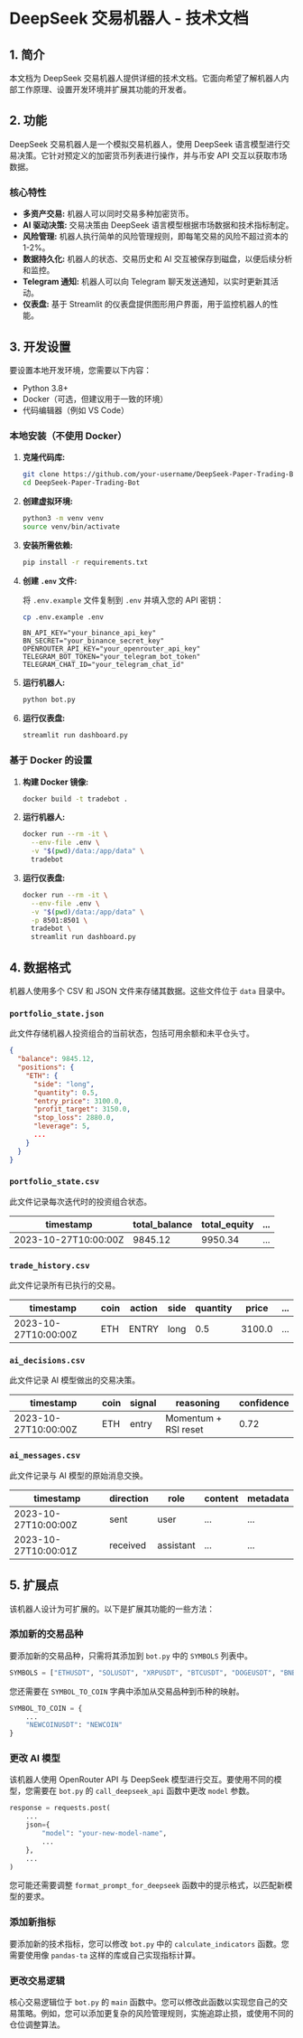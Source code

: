 # DeepSeek 交易机器人 - 技术文档

## 1. 简介

本文档为 DeepSeek 交易机器人提供详细的技术文档。它面向希望了解机器人内部工作原理、设置开发环境并扩展其功能的开发者。

## 2. 功能

DeepSeek 交易机器人是一个模拟交易机器人，使用 DeepSeek 语言模型进行交易决策。它针对预定义的加密货币列表进行操作，并与币安 API 交互以获取市场数据。

### 核心特性

-   **多资产交易:** 机器人可以同时交易多种加密货币。
-   **AI 驱动决策:** 交易决策由 DeepSeek 语言模型根据市场数据和技术指标制定。
-   **风险管理:** 机器人执行简单的风险管理规则，即每笔交易的风险不超过资本的 1-2%。
-   **数据持久化:** 机器人的状态、交易历史和 AI 交互被保存到磁盘，以便后续分析和监控。
-   **Telegram 通知:** 机器人可以向 Telegram 聊天发送通知，以实时更新其活动。
-   **仪表盘:** 基于 Streamlit 的仪表盘提供图形用户界面，用于监控机器人的性能。

## 3. 开发设置

要设置本地开发环境，您需要以下内容：

-   Python 3.8+
-   Docker（可选，但建议用于一致的环境）
-   代码编辑器（例如 VS Code）

### 本地安装（不使用 Docker）

1.  **克隆代码库:**

    ```bash
    git clone https://github.com/your-username/DeepSeek-Paper-Trading-Bot.git
    cd DeepSeek-Paper-Trading-Bot
    ```

2.  **创建虚拟环境:**

    ```bash
    python3 -m venv venv
    source venv/bin/activate
    ```

3.  **安装所需依赖:**

    ```bash
    pip install -r requirements.txt
    ```

4.  **创建 `.env` 文件:**

    将 `.env.example` 文件复制到 `.env` 并填入您的 API 密钥：

    ```bash
    cp .env.example .env
    ```

    ```
    BN_API_KEY="your_binance_api_key"
    BN_SECRET="your_binance_secret_key"
    OPENROUTER_API_KEY="your_openrouter_api_key"
    TELEGRAM_BOT_TOKEN="your_telegram_bot_token"
    TELEGRAM_CHAT_ID="your_telegram_chat_id"
    ```

5.  **运行机器人:**

    ```bash
    python bot.py
    ```

6.  **运行仪表盘:**

    ```bash
    streamlit run dashboard.py
    ```

### 基于 Docker 的设置

1.  **构建 Docker 镜像:**

    ```bash
    docker build -t tradebot .
    ```

2.  **运行机器人:**

    ```bash
    docker run --rm -it \
      --env-file .env \
      -v "$(pwd)/data:/app/data" \
      tradebot
    ```

3.  **运行仪表盘:**

    ```bash
    docker run --rm -it \
      --env-file .env \
      -v "$(pwd)/data:/app/data" \
      -p 8501:8501 \
      tradebot \
      streamlit run dashboard.py
    ```

## 4. 数据格式

机器人使用多个 CSV 和 JSON 文件来存储其数据。这些文件位于 `data` 目录中。

### `portfolio_state.json`

此文件存储机器人投资组合的当前状态，包括可用余额和未平仓头寸。

```json
{
  "balance": 9845.12,
  "positions": {
    "ETH": {
      "side": "long",
      "quantity": 0.5,
      "entry_price": 3100.0,
      "profit_target": 3150.0,
      "stop_loss": 2880.0,
      "leverage": 5,
      ...
    }
  }
}
```

### `portfolio_state.csv`

此文件记录每次迭代时的投资组合状态。

| timestamp | total_balance | total_equity | ... |
|---|---|---|---|
| 2023-10-27T10:00:00Z | 9845.12 | 9950.34 | ... |

### `trade_history.csv`

此文件记录所有已执行的交易。

| timestamp | coin | action | side | quantity | price | ... |
|---|---|---|---|---|---|---|
| 2023-10-27T10:00:00Z | ETH | ENTRY | long | 0.5 | 3100.0 | ... |

### `ai_decisions.csv`

此文件记录 AI 模型做出的交易决策。

| timestamp | coin | signal | reasoning | confidence |
|---|---|---|---|---|
| 2023-10-27T10:00:00Z | ETH | entry | Momentum + RSI reset | 0.72 |

### `ai_messages.csv`

此文件记录与 AI 模型的原始消息交换。

| timestamp | direction | role | content | metadata |
|---|---|---|---|---|
| 2023-10-27T10:00:00Z | sent | user | ... | ... |
| 2023-10-27T10:00:01Z | received | assistant | ... | ... |

## 5. 扩展点

该机器人设计为可扩展的。以下是扩展其功能的一些方法：

### 添加新的交易品种

要添加新的交易品种，只需将其添加到 `bot.py` 中的 `SYMBOLS` 列表中。

```python
SYMBOLS = ["ETHUSDT", "SOLUSDT", "XRPUSDT", "BTCUSDT", "DOGEUSDT", "BNBUSDT", "NEWCOINUSDT"]
```

您还需要在 `SYMBOL_TO_COIN` 字典中添加从交易品种到币种的映射。

```python
SYMBOL_TO_COIN = {
    ...
    "NEWCOINUSDT": "NEWCOIN"
}
```

### 更改 AI 模型

该机器人使用 OpenRouter API 与 DeepSeek 模型进行交互。要使用不同的模型，您需要在 `bot.py` 的 `call_deepseek_api` 函数中更改 `model` 参数。

```python
response = requests.post(
    ...
    json={
        "model": "your-new-model-name",
        ...
    },
    ...
)
```

您可能还需要调整 `format_prompt_for_deepseek` 函数中的提示格式，以匹配新模型的要求。

### 添加新指标

要添加新的技术指标，您可以修改 `bot.py` 中的 `calculate_indicators` 函数。您需要使用像 `pandas-ta` 这样的库或自己实现指标计算。

### 更改交易逻辑

核心交易逻辑位于 `bot.py` 的 `main` 函数中。您可以修改此函数以实现您自己的交易策略。例如，您可以添加更复杂的风险管理规则，实施追踪止损，或使用不同的仓位调整算法。
